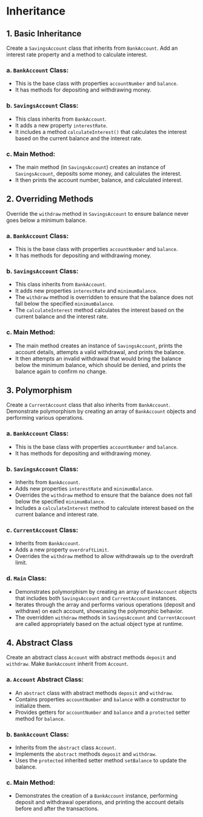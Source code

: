 # Inheritance

## 1. Basic Inheritance
Create a `SavingsAccount` class that inherits from `BankAccount`. Add an interest rate property and a method to calculate interest.

### a. `BankAccount` Class:
- This is the base class with properties `accountNumber` and `balance`.
- It has methods for depositing and withdrawing money.

### b. `SavingsAccount` Class:
- This class inherits from `BankAccount`.
- It adds a new property `interestRate`.
- It includes a method `calculateInterest()` that calculates the interest based on the current balance and the interest rate.

### c. Main Method:
- The main method (in `SavingsAccount`) creates an instance of `SavingsAccount`, deposits some money, and calculates the interest.
- It then prints the account number, balance, and calculated interest.

## 2. Overriding Methods
Override the `withdraw` method in `SavingsAccount` to ensure balance never goes below a minimum balance.

### a. `BankAccount` Class:
- This is the base class with properties `accountNumber` and `balance`.
- It has methods for depositing and withdrawing money.

### b. `SavingsAccount` Class:
- This class inherits from `BankAccount`.
- It adds new properties `interestRate` and `minimumBalance`.
- The `withdraw` method is overridden to ensure that the balance does not fall below the specified `minimumBalance`.
- The `calculateInterest` method calculates the interest based on the current balance and the interest rate.

### c. Main Method:
- The main method creates an instance of `SavingsAccount`, prints the account details, attempts a valid withdrawal, and prints the balance.
- It then attempts an invalid withdrawal that would bring the balance below the minimum balance, which should be denied, and prints the balance again to confirm no change.

## 3. Polymorphism
Create a `CurrentAccount` class that also inherits from `BankAccount`. Demonstrate polymorphism by creating an array of `BankAccount` objects and performing various operations.

### a. `BankAccount` Class:
- This is the base class with properties `accountNumber` and `balance`.
- It has methods for depositing and withdrawing money.

### b. `SavingsAccount` Class:
- Inherits from `BankAccount`.
- Adds new properties `interestRate` and `minimumBalance`.
- Overrides the `withdraw` method to ensure that the balance does not fall below the specified `minimumBalance`.
- Includes a `calculateInterest` method to calculate interest based on the current balance and interest rate.

### c. `CurrentAccount` Class:
- Inherits from `BankAccount`.
- Adds a new property `overdraftLimit`.
- Overrides the `withdraw` method to allow withdrawals up to the overdraft limit.

### d. `Main` Class:
- Demonstrates polymorphism by creating an array of `BankAccount` objects that includes both `SavingsAccount` and `CurrentAccount` instances.
- Iterates through the array and performs various operations (deposit and withdraw) on each account, showcasing the polymorphic behavior.
- The overridden `withdraw` methods in `SavingsAccount` and `CurrentAccount` are called appropriately based on the actual object type at runtime.

## 4. Abstract Class
Create an abstract class `Account` with abstract methods `deposit` and `withdraw`. Make `BankAccount` inherit from `Account`.

### a. `Account` Abstract Class:
- An `abstract` class with abstract methods `deposit` and `withdraw`.
- Contains properties `accountNumber` and `balance` with a constructor to initialize them.
- Provides getters for `accountNumber` and `balance` and a `protected` setter method for `balance`.

### b. `BankAccount` Class:
- Inherits from the `abstract` class `Account`.
- Implements the `abstract` methods `deposit` and `withdraw`.
- Uses the `protected` inherited setter method `setBalance` to update the balance.

### c. Main Method:
- Demonstrates the creation of a `BankAccount` instance, performing deposit and withdrawal operations, and printing the account details before and after the transactions.

